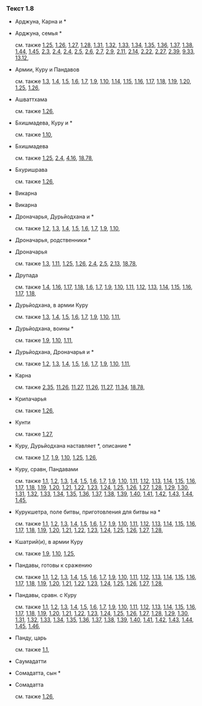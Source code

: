 ### Текст 1.8
	
- Арджуна, Карна и *

	
- Арджуна, семья *

	см. также  [1.25](../01/0125.md),  [1.26](../01/0126.md),  [1.27](../01/0127.md),  [1.28](../01/0128.md),  [1.31](../01/0131.md),  [1.32](../01/0132.md),  [1.33](../01/0133.md),  [1.34](../01/0134.md),  [1.35](../01/0135.md),  [1.36](../01/0136.md),  [1.37](../01/0137.md),  [1.38](../01/0138.md),  [1.44](../01/0144.md),  [1.45](../01/0145.md),  [2.3](../02/0203.md),  [2.4](../02/0204.md),  [2.4](../02/0204.md),  [2.5](../02/0205.md),  [2.6](../02/0206.md),  [2.7](../02/0207.md),  [2.9](../02/0209.md),  [2.11](../02/0211.md),  [2.14](../02/0214.md),  [2.22](../02/0222.md),  [2.27](../02/0227.md),  [2.39](../02/0239.md),  [9.33](../09/0933.md),  [13.12](../13/1312.md), 
	
- Армии, Куру и Пандавов

	см. также  [1.3](../01/0103.md),  [1.4](../01/0104.md),  [1.5](../01/0105.md),  [1.6](../01/0106.md),  [1.7](../01/0107.md),  [1.9](../01/0109.md),  [1.10](../01/0110.md),  [1.14](../01/0114.md),  [1.15](../01/0115.md),  [1.16](../01/0116.md),  [1.17](../01/0117.md),  [1.18](../01/0118.md),  [1.19](../01/0119.md),  [1.20](../01/0120.md),  [1.25](../01/0125.md),  [1.26](../01/0126.md), 
	
- Ашваттхама

	см. также  [1.26](../01/0126.md), 
	
- Бхишмадева, Куру и *

	см. также  [1.10](../01/0110.md), 
	
- Бхишмадева

	см. также  [1.25](../01/0125.md),  [2.4](../02/0204.md),  [4.16](../04/0416.md),  [18.78](../18/1878.md), 
	
- Бхуришрава

	см. также  [1.26](../01/0126.md), 
	
- Викарна

	
- Викарна

	
- Дроначарья, Дурьйодхана и *

	см. также  [1.2](../01/0102.md),  [1.3](../01/0103.md),  [1.4](../01/0104.md),  [1.5](../01/0105.md),  [1.6](../01/0106.md),  [1.7](../01/0107.md),  [1.9](../01/0109.md),  [1.10](../01/0110.md), 
	
- Дроначарья, родственники *

	
- Дроначарья

	см. также  [1.3](../01/0103.md),  [1.11](../01/0111.md),  [1.25](../01/0125.md),  [1.26](../01/0126.md),  [2.4](../02/0204.md),  [2.5](../02/0205.md),  [2.13](../02/0213.md),  [18.78](../18/1878.md), 
	
- Друпада

	см. также  [1.4](../01/0104.md),  [1.16](../01/0116.md),  [1.17](../01/0117.md),  [1.18](../01/0118.md),  [1.6](../01/0106.md),  [1.7](../01/0107.md),  [1.9](../01/0109.md),  [1.10](../01/0110.md),  [1.11](../01/0111.md),  [1.12](../01/0112.md),  [1.13](../01/0113.md),  [1.14](../01/0114.md),  [1.15](../01/0115.md),  [1.16](../01/0116.md),  [1.17](../01/0117.md),  [1.18](../01/0118.md), 
	
- Дурьйодхана, в армии Куру

	см. также  [1.3](../01/0103.md),  [1.4](../01/0104.md),  [1.5](../01/0105.md),  [1.6](../01/0106.md),  [1.7](../01/0107.md),  [1.9](../01/0109.md),  [1.10](../01/0110.md),  [1.11](../01/0111.md), 
	
- Дурьйодхана, воины *

	см. также  [1.9](../01/0109.md),  [1.10](../01/0110.md),  [1.11](../01/0111.md), 
	
- Дурьйодхана, Дроначарья и *

	см. также  [1.2](../01/0102.md),  [1.3](../01/0103.md),  [1.4](../01/0104.md),  [1.5](../01/0105.md),  [1.6](../01/0106.md),  [1.7](../01/0107.md),  [1.9](../01/0109.md),  [1.10](../01/0110.md),  [1.11](../01/0111.md), 
	
- Карна

	см. также  [2.35](../02/0235.md),  [11.26](../11/1126.md),  [11.27](../11/1127.md),  [11.26](../11/1126.md),  [11.27](../11/1127.md),  [11.34](../11/1134.md),  [18.78](../18/1878.md), 
	
- Крипачарья

	см. также  [1.26](../01/0126.md), 
	
- Кунти

	см. также  [1.27](../01/0127.md), 
	
- Куру, Дурьйодхана наставляет *, описание *

	см. также  [1.7](../01/0107.md),  [1.9](../01/0109.md),  [1.10](../01/0110.md),  [1.25](../01/0125.md),  [1.26](../01/0126.md), 
	
- Куру, сравн, Пандавами

	см. также  [1.1](../01/0101.md),  [1.2](../01/0102.md),  [1.3](../01/0103.md),  [1.4](../01/0104.md),  [1.5](../01/0105.md),  [1.6](../01/0106.md),  [1.7](../01/0107.md),  [1.9](../01/0109.md),  [1.10](../01/0110.md),  [1.11](../01/0111.md),  [1.12](../01/0112.md),  [1.13](../01/0113.md),  [1.14](../01/0114.md),  [1.15](../01/0115.md),  [1.16](../01/0116.md),  [1.17](../01/0117.md),  [1.18](../01/0118.md),  [1.19](../01/0119.md),  [1.20](../01/0120.md),  [1.21](../01/0121.md),  [1.22](../01/0122.md),  [1.23](../01/0123.md),  [1.24](../01/0124.md),  [1.25](../01/0125.md),  [1.26](../01/0126.md),  [1.27](../01/0127.md),  [1.28](../01/0128.md),  [1.29](../01/0129.md),  [1.30](../01/0130.md),  [1.31](../01/0131.md),  [1.32](../01/0132.md),  [1.33](../01/0133.md),  [1.34](../01/0134.md),  [1.35](../01/0135.md),  [1.36](../01/0136.md),  [1.37](../01/0137.md),  [1.38](../01/0138.md),  [1.39](../01/0139.md),  [1.40](../01/0140.md),  [1.41](../01/0141.md),  [1.42](../01/0142.md),  [1.43](../01/0143.md),  [1.44](../01/0144.md),  [1.45](../01/0145.md), 
	
- Курукшетра, поле битвы, приготовления для битвы на *

	см. также  [1.1](../01/0101.md),  [1.2](../01/0102.md),  [1.3](../01/0103.md),  [1.4](../01/0104.md),  [1.5](../01/0105.md),  [1.6](../01/0106.md),  [1.7](../01/0107.md),  [1.9](../01/0109.md),  [1.10](../01/0110.md),  [1.11](../01/0111.md),  [1.12](../01/0112.md),  [1.13](../01/0113.md),  [1.14](../01/0114.md),  [1.15](../01/0115.md),  [1.16](../01/0116.md),  [1.17](../01/0117.md),  [1.18](../01/0118.md),  [1.19](../01/0119.md),  [1.20](../01/0120.md),  [1.21](../01/0121.md),  [1.22](../01/0122.md),  [1.23](../01/0123.md),  [1.24](../01/0124.md),  [1.25](../01/0125.md),  [1.26](../01/0126.md),  [1.27](../01/0127.md),  [1.28](../01/0128.md), 
	
- Кшатрий(и), в армии Куру

	см. также  [1.9](../01/0109.md),  [1.10](../01/0110.md),  [1.25](../01/0125.md), 
	
- Пандавы, готовы к сражению

	см. также  [1.1](../01/0101.md),  [1.2](../01/0102.md),  [1.3](../01/0103.md),  [1.4](../01/0104.md),  [1.5](../01/0105.md),  [1.6](../01/0106.md),  [1.7](../01/0107.md),  [1.9](../01/0109.md),  [1.10](../01/0110.md),  [1.11](../01/0111.md),  [1.12](../01/0112.md),  [1.13](../01/0113.md),  [1.14](../01/0114.md),  [1.15](../01/0115.md),  [1.16](../01/0116.md),  [1.17](../01/0117.md),  [1.18](../01/0118.md),  [1.19](../01/0119.md),  [1.20](../01/0120.md),  [1.21](../01/0121.md),  [1.22](../01/0122.md),  [1.23](../01/0123.md),  [1.24](../01/0124.md),  [1.25](../01/0125.md),  [1.26](../01/0126.md),  [1.27](../01/0127.md),  [1.28](../01/0128.md), 
	
- Пандавы, сравн. с Куру

	см. также  [1.1](../01/0101.md),  [1.2](../01/0102.md),  [1.3](../01/0103.md),  [1.4](../01/0104.md),  [1.5](../01/0105.md),  [1.6](../01/0106.md),  [1.7](../01/0107.md),  [1.9](../01/0109.md),  [1.10](../01/0110.md),  [1.11](../01/0111.md),  [1.12](../01/0112.md),  [1.13](../01/0113.md),  [1.14](../01/0114.md),  [1.15](../01/0115.md),  [1.16](../01/0116.md),  [1.17](../01/0117.md),  [1.18](../01/0118.md),  [1.19](../01/0119.md),  [1.20](../01/0120.md),  [1.21](../01/0121.md),  [1.22](../01/0122.md),  [1.23](../01/0123.md),  [1.24](../01/0124.md),  [1.25](../01/0125.md),  [1.26](../01/0126.md),  [1.27](../01/0127.md),  [1.28](../01/0128.md),  [1.29](../01/0129.md),  [1.30](../01/0130.md),  [1.31](../01/0131.md),  [1.32](../01/0132.md),  [1.33](../01/0133.md),  [1.34](../01/0134.md),  [1.35](../01/0135.md),  [1.36](../01/0136.md),  [1.37](../01/0137.md),  [1.38](../01/0138.md),  [1.39](../01/0139.md),  [1.40](../01/0140.md),  [1.41](../01/0141.md),  [1.42](../01/0142.md),  [1.43](../01/0143.md),  [1.44](../01/0144.md),  [1.45](../01/0145.md),  [1.46](../01/0146.md), 
	
- Панду, царь

	см. также  [1.1](../01/0101.md), 
	
- Саумадатти

	
- Сомадатта, сын *

	
- Сомадатта

	см. также  [1.26](../01/0126.md), 
